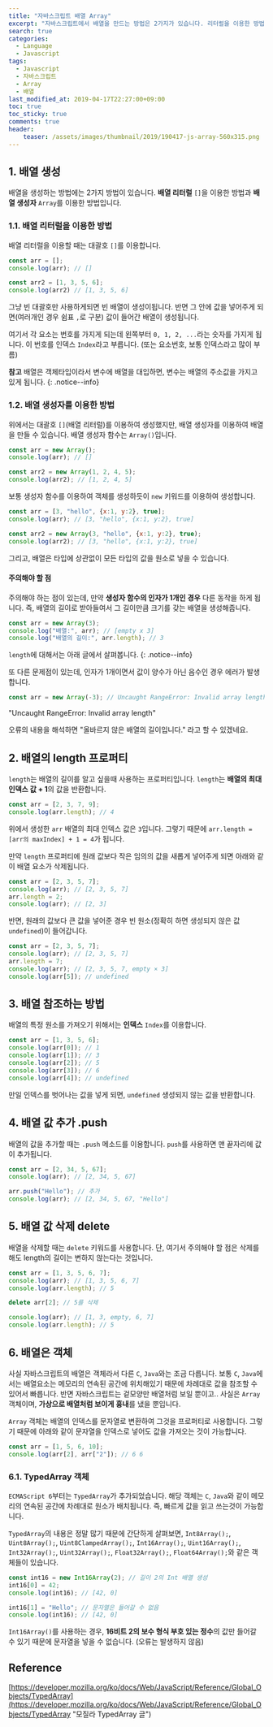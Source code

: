 ```yaml
---
title: "자바스크립트 배열 Array"
excerpt: "자바스크립트에서 배열을 만드는 방법은 2가지가 있습니다. 리터럴을 이용한 방법, Array() 생성자 함수를 이용한 방법이 있습니다. 본 글에서는 자바스크립트의 배열에 대해 다룹니다."
search: true
categories: 
  - Language
  - Javascript
tags: 
  - Javascript
  - 자바스크립트
  - Array
  - 배열
last_modified_at: 2019-04-17T22:27:00+09:00
toc: true
toc_sticky: true
comments: true
header:
    teaser: /assets/images/thumbnail/2019/190417-js-array-560x315.png
---
```


## 1. 배열 생성

배열을 생성하는 방법에는 2가지 방법이 있습니다. **배열 리터럴** `[]`을 이용한 방법과 **배열 생성자** `Array`를 이용한 방법입니다.

### 1.1. 배열 리터럴을 이용한 방법

배열 리터럴을 이용할 때는 대괄호 `[]`를 이용합니다. 

```javascript
const arr = [];
console.log(arr); // []

const arr2 = [1, 3, 5, 6];
console.log(arr2) // [1, 3, 5, 6]
```

그냥 빈 대괄호만 사용하게되면 빈 배열이 생성이됩니다. 반면 그 안에 값을 넣어주게 되면(여러개인 경우 쉼표 `,`로 구분) 값이 들어간 배열이 생성됩니다.  

여기서 각 요소는 번호를 가지게 되는데 왼쪽부터 `0, 1, 2, ...`라는 숫자를 가지게 됩니다. 이 번호를 인덱스 `Index`라고 부릅니다. (또는 요소번호, 보통 인덱스라고 많이 부름)  

<i class="fas fa-feather-alt"></i> **참고** 배열은 객체타입이라서 변수에 배열을 대입하면, 변수는 배열의 주소값을 가지고 있게 됩니다.
{: .notice--info}

### 1.2. 배열 생성자를 이용한 방법

위에서는 대괄호 `[]`(배열 리터럴)를 이용하여 생성했지만, 배열 생성자를 이용하여 배열을 만들 수 있습니다. 배열 생성자 함수는 `Array()`입니다.

```javascript
const arr = new Array();
console.log(arr); // []

const arr2 = new Array(1, 2, 4, 5);
console.log(arr2); // [1, 2, 4, 5]
```

보통 생성자 함수를 이용하여 객체를 생성하듯이 `new` 키워드를 이용하여 생성합니다.  


```javascript
const arr = [3, "hello", {x:1, y:2}, true];
console.log(arr); // [3, "hello", {x:1, y:2}, true]

const arr2 = new Array(3, "hello", {x:1, y:2}, true);
console.log(arr2); // [3, "hello", {x:1, y:2}, true]
```

그리고, 배열은 타입에 상관없이 모든 타입의 값을 원소로 넣을 수 있습니다.

#### 주의해야 할 점

주의해야 하는 점이 있는데, 만약 **생성자 함수의 인자가 1개인 경우** 다른 동작을 하게 됩니다. 즉, 배열의 길이로 받아들여서 그 길이만큼 크기를 갖는 배열을 생성해줍니다.

```javascript
const arr = new Array(3);
console.log("배열:", arr); // [empty x 3]
console.log("배열의 길이:", arr.length); // 3
```

<i class="fas fa-feather-alt"></i> `length`에 대해서는 아래 글에서 살펴봅니다.
{: .notice--info}

또 다른 문제점이 있는데, 인자가 1개이면서 값이 양수가 아닌 음수인 경우 에러가 발생합니다.

```javascript
const arr = new Array(-3); // Uncaught RangeError: Invalid array length
```

"Uncaught RangeError: Invalid array length"  

오류의 내용을 해석하면 "올바르지 않은 배열의 길이입니다." 라고 할 수 있겠네요.  

## 2. 배열의 length 프로퍼티

`length`는 배열의 길이를 알고 싶을때 사용하는 프로퍼티입니다. `length`는 **배열의 최대 인덱스 값 + 1**의 값을 반환합니다.

```javascript
const arr = [2, 3, 7, 9];
console.log(arr.length); // 4
```

위에서 생성한 `arr` 배열의 최대 인덱스 값은 `3`입니다. 그렇기 때문에 `arr.length = [arr의 maxIndex] + 1 = 4`가 됩니다.  

만약 `length` 프로퍼티에 원래 값보다 작은 임의의 값을 새롭게 넣어주게 되면 아래와 같이 배열 요소가 삭제됩니다.

```javascript
const arr = [2, 3, 5, 7];
console.log(arr); // [2, 3, 5, 7]
arr.length = 2;
console.log(arr); // [2, 3]
```

반면, 원래의 값보다 큰 값을 넣어준 경우 빈 원소(정확히 하면 생성되지 않은 값 `undefined`)이 들어갑니다.

```javascript
const arr = [2, 3, 5, 7];
console.log(arr); // [2, 3, 5, 7]
arr.length = 7;
console.log(arr); // [2, 3, 5, 7, empty × 3]
console.log(arr[5]); // undefined
```

## 3. 배열 참조하는 방법

배열의 특정 원소를 가져오기 위해서는 **인덱스** `Index`를 이용합니다.

```javascript
const arr = [1, 3, 5, 6];
console.log(arr[0]); // 1
console.log(arr[1]); // 3
console.log(arr[2]); // 5
console.log(arr[3]); // 6
console.log(arr[4]); // undefined
```

만일 인덱스를 벗어나는 값을 넣게 되면, `undefined` 생성되지 않는 값을 반환합니다.

## 4. 배열 값 추가 .push

배열의 값을 추가할 때는 `.push` 메소드를 이용합니다. `push`를 사용하면 맨 끝자리에 값이 추가됩니다.

```javascript
const arr = [2, 34, 5, 67];
console.log(arr); // [2, 34, 5, 67]

arr.push("Hello"); // 추가
console.log(arr); // [2, 34, 5, 67, "Hello"]
```

## 5. 배열 값 삭제 delete

배열을 삭제할 때는 `delete` 키워드를 사용합니다. 단, 여기서 주의해야 할 점은 삭제를 해도 length의 길이는 변하지 않는다는 것입니다.

```javascript
const arr = [1, 3, 5, 6, 7];
console.log(arr); // [1, 3, 5, 6, 7]
console.log(arr.length); // 5

delete arr[2]; // 5를 삭제

console.log(arr); // [1, 3, empty, 6, 7]
console.log(arr.length); // 5
```

## 6. 배열은 객체

사실 자바스크립트의 배열은 객체라서 다른 `C`, `Java`와는 조금 다릅니다. 보통 `C`, `Java`에서는 배열요소는 메모리의 연속된 공간에 위치해있기 때문에 차례대로 값을 참조할 수 있어서 빠릅니다. 반면 자바스크립트는 겉모양만 배열처럼 보일 뿐이고.. 사실은 `Array` 객체이며, **가상으로 배열처럼 보이게 흉내**를 냈을 뿐입니다.  

`Array` 객체는 배열의 인덱스를 문자열로 변환하여 그것을 프로퍼티로 사용합니다. 그렇기 때문에 아래와 같이 문자열을 인덱스로 넣어도 값을 가져오는 것이 가능합니다.

```javascript
const arr = [1, 5, 6, 10];
console.log(arr[2], arr["2"]); // 6 6
```

### 6.1. TypedArray 객체

`ECMAScript 6`부터는 `TypedArray`가 추가되었습니다. 해당 객체는 `C`, `Java`와 같이 메모리의 연속된 공간에 차례대로 원소가 배치됩니다. 즉, 빠르게 값을 읽고 쓰는것이 가능합니다.  

`TypedArray`의 내용은 정말 많기 때문에 간단하게 살펴보면, `Int8Array();`, `Uint8Array();`, `Uint8ClampedArray();`, `Int16Array();`, `Uint16Array();`, `Int32Array();`, `Uint32Array();`, `Float32Array();`, `Float64Array();`와 같은 객체들이 있습니다.

```javascript
const int16 = new Int16Array(2); // 길이 2의 Int 배열 생성
int16[0] = 42;
console.log(int16); // [42, 0]

int16[1] = "Hello"; // 문자열은 들어갈 수 없음
console.log(int16); // [42, 0]
```

`Int16Array()`를 사용하는 경우, **16비트 2의 보수 형식 부호 있는 정수**의 값만 들어갈 수 있기 때문에 문자열을 넣을 수 없습니다. (오류는 발생하지 않음)

## Reference

[https://developer.mozilla.org/ko/docs/Web/JavaScript/Reference/Global_Objects/TypedArray](https://developer.mozilla.org/ko/docs/Web/JavaScript/Reference/Global_Objects/TypedArray "모질라 TypedArray 글")